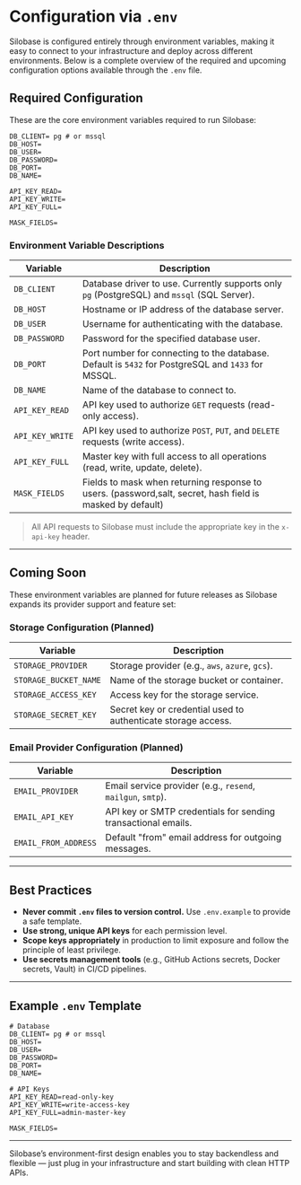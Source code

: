 # Configuration via `.env`

Silobase is configured entirely through environment variables, making it easy to connect to your infrastructure and deploy across different environments. Below is a complete overview of the required and upcoming configuration options available through the `.env` file.


##  Required Configuration

These are the core environment variables required to run Silobase:

```env
DB_CLIENT= pg # or mssql
DB_HOST=
DB_USER=
DB_PASSWORD=
DB_PORT=
DB_NAME=

API_KEY_READ=
API_KEY_WRITE=
API_KEY_FULL=

MASK_FIELDS=
````

### Environment Variable Descriptions

| Variable        | Description                                                                                        |
| --------------- | -------------------------------------------------------------------------------------------------- |
| `DB_CLIENT`     | Database driver to use. Currently supports only `pg` (PostgreSQL) and `mssql` (SQL Server).        |
| `DB_HOST`       | Hostname or IP address of the database server.                                                     |
| `DB_USER`       | Username for authenticating with the database.                                                     |
| `DB_PASSWORD`   | Password for the specified database user.                                                          |
| `DB_PORT`       | Port number for connecting to the database. Default is `5432` for PostgreSQL and `1433` for MSSQL. |
| `DB_NAME`       | Name of the database to connect to.                                                                |
| `API_KEY_READ`  | API key used to authorize `GET` requests (read-only access).                                       |
| `API_KEY_WRITE` | API key used to authorize `POST`, `PUT`, and `DELETE` requests (write access).                     |
| `API_KEY_FULL`  | Master key with full access to all operations (read, write, update, delete).                       |
| `MASK_FIELDS`    | Fields to mask when returning response to users. (password,salt, secret, hash field is masked by default) |

> All API requests to Silobase must include the appropriate key in the `x-api-key` header.

---

## Coming Soon

These environment variables are planned for future releases as Silobase expands its provider support and feature set:

### Storage Configuration (Planned)

| Variable              | Description                                                   |
| --------------------- | ------------------------------------------------------------- |
| `STORAGE_PROVIDER`    | Storage provider (e.g., `aws`, `azure`, `gcs`).               |
| `STORAGE_BUCKET_NAME` | Name of the storage bucket or container.                      |
| `STORAGE_ACCESS_KEY`  | Access key for the storage service.                           |
| `STORAGE_SECRET_KEY`  | Secret key or credential used to authenticate storage access. |

### Email Provider Configuration (Planned)

| Variable             | Description                                                   |
| -------------------- | ------------------------------------------------------------- |
| `EMAIL_PROVIDER`     | Email service provider (e.g., `resend`, `mailgun`, `smtp`).   |
| `EMAIL_API_KEY`      | API key or SMTP credentials for sending transactional emails. |
| `EMAIL_FROM_ADDRESS` | Default "from" email address for outgoing messages.           |

---

## Best Practices

* **Never commit `.env` files to version control.** Use `.env.example` to provide a safe template.
* **Use strong, unique API keys** for each permission level.
* **Scope keys appropriately** in production to limit exposure and follow the principle of least privilege.
* **Use secrets management tools** (e.g., GitHub Actions secrets, Docker secrets, Vault) in CI/CD pipelines.

---

## Example `.env` Template

```env
# Database
DB_CLIENT= pg # or mssql
DB_HOST=
DB_USER=
DB_PASSWORD=
DB_PORT=
DB_NAME=

# API Keys
API_KEY_READ=read-only-key
API_KEY_WRITE=write-access-key
API_KEY_FULL=admin-master-key

MASK_FIELDS=
```

---

Silobase’s environment-first design enables you to stay backendless and flexible — just plug in your infrastructure and start building with clean HTTP APIs.

